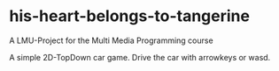 # his-heart-belongs-to-tangerine
A LMU-Project for the Multi Media Programming course

A simple 2D-TopDown car game. Drive the car with arrowkeys or wasd.